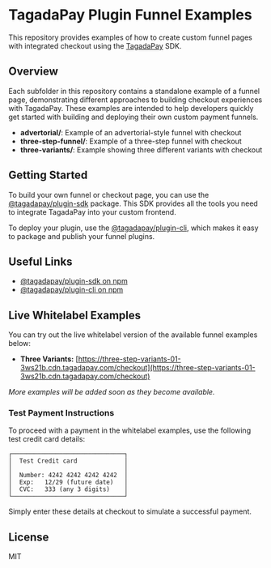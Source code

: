 # TagadaPay Plugin Funnel Examples

This repository provides examples of how to create custom funnel pages with integrated checkout using the [TagadaPay](https://tagadapay.com) SDK.

## Overview

Each subfolder in this repository contains a standalone example of a funnel page, demonstrating different approaches to building checkout experiences with TagadaPay. These examples are intended to help developers quickly get started with building and deploying their own custom payment funnels.

- **advertorial/**: Example of an advertorial-style funnel with checkout
- **three-step-funnel/**: Example of a three-step funnel with checkout
- **three-variants/**: Example showing three different variants with checkout

## Getting Started

To build your own funnel or checkout page, you can use the [@tagadapay/plugin-sdk](https://www.npmjs.com/package/@tagadapay/plugin-sdk) package. This SDK provides all the tools you need to integrate TagadaPay into your custom frontend.

To deploy your plugin, use the [@tagadapay/plugin-cli](https://www.npmjs.com/package/@tagadapay/plugin-cli), which makes it easy to package and publish your funnel plugins.

## Useful Links

- [@tagadapay/plugin-sdk on npm](https://www.npmjs.com/package/@tagadapay/plugin-sdk)
- [@tagadapay/plugin-cli on npm](https://www.npmjs.com/package/@tagadapay/plugin-cli)

## Live Whitelabel Examples

You can try out the live whitelabel version of the available funnel examples below:

- **Three Variants:** [https://three-step-variants-01-3ws21b.cdn.tagadapay.com/checkout](https://three-step-variants-01-3ws21b.cdn.tagadapay.com/checkout)

_More examples will be added soon as they become available._

### Test Payment Instructions

To proceed with a payment in the whitelabel examples, use the following test credit card details:

```plaintext
┌───────────────────────────────┐
│  Test Credit card             │
│                               │
│  Number: 4242 4242 4242 4242  │
│  Exp:   12/29 (future date)   │
│  CVC:   333 (any 3 digits)    │
└───────────────────────────────┘
```

Simply enter these details at checkout to simulate a successful payment.

## License

MIT
